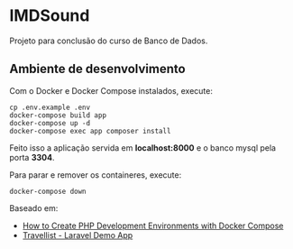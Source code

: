# IMDSound

Projeto para conclusão do curso de Banco de Dados.

## Ambiente de desenvolvimento

Com o Docker e Docker Compose instalados, execute:

```
cp .env.example .env
docker-compose build app
docker-compose up -d
docker-compose exec app composer install
```

Feito isso a aplicação servida em **localhost:8000** e o banco mysql pela porta **3304**.

Para parar e remover os containeres, execute:
```
docker-compose down
```

Baseado em:

- [How to Create PHP Development Environments with Docker Compose](https://www.youtube.com/watch?v=l0jb-N5H52A)
- [Travellist - Laravel Demo App](https://github.com/do-community/travellist-laravel-demo)

